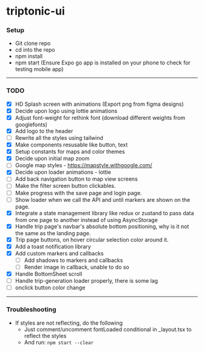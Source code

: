 # triptonic-ui

### Setup

- Git clone repo
- cd into the repo
- npm install
- npm start
(Ensure Expo go app is installed on your phone to check for testing mobile app)

---

### TODO

- [x] HD Splash screen with animations (Export png from figma designs)
- [x] Decide upon logo using lottie animations
- [x] Adjust font-weight for rethink font (download different weights from googlefonts)
- [x] Add logo to the header
- [ ] Rewrite all the styles using tailwind
- [x] Make components resusable like button, text
- [x] Setup constants for maps and color themes
- [x] Decide upon initial map zoom
- [ ] Google map styles - https://mapstyle.withgoogle.com/
- [x] Decide upon loader animations - lottie
- [ ] Add back navigation button to map view screens
- [ ] Make the filter screen button clickables.
- [ ] Make progress with the save page and login page.
- [ ] Show loader when we call the API and until markers are shown on the page.
- [x] Integrate a state management library like redux or zustand to pass data from one page to another instead of using AsyncStorage
- [x] Handle trip page's navbar's absolute bottom positioning, why is it not the same as the landing page.
- [x] Trip page buttons, on hover circular selection color around it.
- [x] Add a toast notification library
- [x] Add custom markers and callbacks
  - [ ] Add shadows to markers and callbacks
  - [ ] Render image in callback, unable to do so
- [x] Handle BottomSheet scroll
- [ ] Handle trip-generation loader properly, there is some lag
- [ ] onclick button color change
---

### Troubleshooting

- If styles are not reflecting, do the following
  - Just comment/uncomment fontLoaded conditional in _layout.tsx to reflect the styles
  - And run: `npm start --clear`
